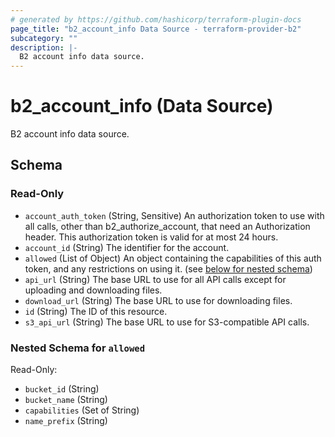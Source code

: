 ```yaml
---
# generated by https://github.com/hashicorp/terraform-plugin-docs
page_title: "b2_account_info Data Source - terraform-provider-b2"
subcategory: ""
description: |-
  B2 account info data source.
---
```


# b2_account_info (Data Source)

B2 account info data source.



<!-- schema generated by tfplugindocs -->
## Schema

### Read-Only

- `account_auth_token` (String, Sensitive) An authorization token to use with all calls, other than b2_authorize_account, that need an Authorization header. This authorization token is valid for at most 24 hours.
- `account_id` (String) The identifier for the account.
- `allowed` (List of Object) An object containing the capabilities of this auth token, and any restrictions on using it. (see [below for nested schema](#nestedatt--allowed))
- `api_url` (String) The base URL to use for all API calls except for uploading and downloading files.
- `download_url` (String) The base URL to use for downloading files.
- `id` (String) The ID of this resource.
- `s3_api_url` (String) The base URL to use for S3-compatible API calls.

<a id="nestedatt--allowed"></a>
### Nested Schema for `allowed`

Read-Only:

- `bucket_id` (String)
- `bucket_name` (String)
- `capabilities` (Set of String)
- `name_prefix` (String)

